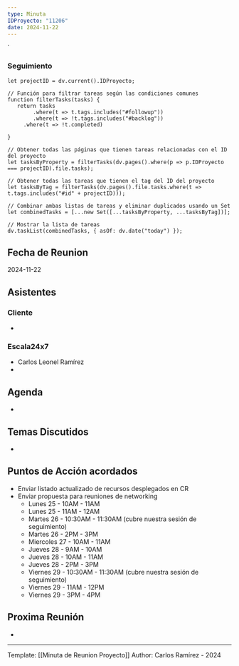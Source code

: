 ```yaml
---
type: Minuta
IDProyecto: "11206"
date: 2024-11-22
---
```

`

### Seguimiento

```dataviewjs
let projectID = dv.current().IDProyecto;

// Función para filtrar tareas según las condiciones comunes
function filterTasks(tasks) {
   return tasks
        .where(t => t.tags.includes("#followup"))
        .where(t => !t.tags.includes("#backlog"))
     .where(t => !t.completed)
        
}

// Obtener todas las páginas que tienen tareas relacionadas con el ID del proyecto
let tasksByProperty = filterTasks(dv.pages().where(p => p.IDProyecto === projectID).file.tasks);

// Obtener todas las tareas que tienen el tag del ID del proyecto
let tasksByTag = filterTasks(dv.pages().file.tasks.where(t => t.tags.includes("#id" + projectID)));

// Combinar ambas listas de tareas y eliminar duplicados usando un Set
let combinedTasks = [...new Set([...tasksByProperty, ...tasksByTag])];

// Mostrar la lista de tareas
dv.taskList(combinedTasks, { asOf: dv.date("today") });
 ```
## Fecha de Reunion
2024-11-22

## Asistentes

### Cliente
* 
### Escala24x7
- Carlos Leonel Ramírez
-  

## Agenda
* 
## Temas Discutidos
*  

## Puntos de Acción acordados
- Enviar listado actualizado de recursos desplegados en CR
- Enviar propuesta para reuniones de networking
	- Lunes 25 - 10AM - 11AM
	- Lunes 25 - 11AM - 12AM 
	- Martes 26 - 10:30AM - 11:30AM (cubre nuestra sesión de seguimiento)
	- Martes 26 - 2PM - 3PM
	- Miercoles 27 - 10AM - 11AM
	-  Jueves 28 - 9AM - 10AM
	- Jueves 28 - 10AM - 11AM
	- Jueves 28 - 2PM - 3PM
	- Viernes 29 - 10:30AM - 11:30AM (cubre nuestra sesión de seguimiento)
	- Viernes 29 - 11AM - 12PM
	- Viernes 29 - 3PM - 4PM
## Proxima Reunión
*   

---
Template: [[Minuta de Reunion Proyecto]]
Author: Carlos Ramírez - 2024
